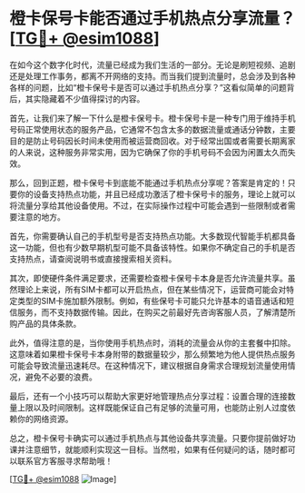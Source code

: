 # 橙卡保号卡能否通过手机热点分享流量？[[TG💪+ @esim1088](https://t.me/s/esim1088)]

在如今这个数字化时代，流量已经成为我们生活的一部分。无论是刷短视频、追剧还是处理工作事务，都离不开网络的支持。而当我们提到流量时，总会涉及到各种各样的问题，比如“橙卡保号卡是否可以通过手机热点分享？”这看似简单的问题背后，其实隐藏着不少值得探讨的内容。

首先，让我们来了解一下什么是橙卡保号卡。橙卡保号卡是一种专门用于维持手机号码正常使用状态的服务产品，它通常不包含太多的数据流量或通话分钟数，主要目的是防止号码因长时间未使用而被运营商回收。对于经常出国或者需要长期离家的人来说，这种服务非常实用，因为它确保了你的手机号码不会因为闲置太久而失效。

那么，回到正题，橙卡保号卡到底能不能通过手机热点分享呢？答案是肯定的！只要你的设备支持热点功能，并且已经成功激活了橙卡保号卡的服务，理论上就可以将流量分享给其他设备使用。不过，在实际操作过程中可能会遇到一些限制或者需要注意的地方。

首先，你需要确认自己的手机型号是否支持热点功能。大多数现代智能手机都具备这一功能，但也有少数早期机型可能不具备该特性。如果你不确定自己的手机是否支持热点，请查阅说明书或直接搜索相关资料。

其次，即使硬件条件满足要求，还需要检查橙卡保号卡本身是否允许流量共享。虽然理论上来说，所有SIM卡都可以开启热点，但在某些情况下，运营商可能会对特定类型的SIM卡施加额外限制。例如，有些保号卡可能只允许基本的语音通话和短信服务，而不支持数据传输。因此，在购买之前最好先咨询客服人员，了解清楚所购产品的具体条款。

此外，值得注意的是，当你使用手机热点时，消耗的流量会从你的主套餐中扣除。这意味着如果橙卡保号卡本身附带的数据量较少，那么频繁地为他人提供热点服务可能会导致流量迅速耗尽。在这种情况下，建议根据自身需求合理规划流量使用情况，避免不必要的浪费。

最后，还有一个小技巧可以帮助大家更好地管理热点分享过程：设置合理的连接数量上限以及时间限制。这样既能保证自己有足够的流量可用，也能防止别人过度依赖你的网络资源。

总之，橙卡保号卡确实可以通过手机热点与其他设备共享流量。只要你提前做好功课并注意细节，就能顺利实现这一目标。当然啦，如果有任何疑问的话，随时都可以联系官方客服寻求帮助哦！

[[TG💪+ @esim1088](https://t.me/s/esim1088) ![Image](https://i.postimg.cc/4NQfJmqS/Snipaste-2025-05-13-00-14-12.png)]
